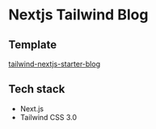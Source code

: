 # Nextjs Tailwind Blog

## Template

[tailwind-nextjs-starter-blog](https://github.com/timlrx/tailwind-nextjs-starter-blog)

## Tech stack

- Next.js
- Tailwind CSS 3.0
